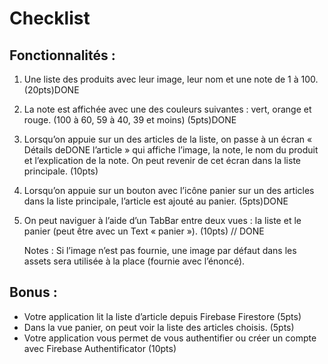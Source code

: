 # Checklist

## Fonctionnalités :

1. Une liste des produits avec leur image, leur nom et une note de 1 à 100. (20pts)DONE
2. La note est affichée avec une des couleurs suivantes : vert, orange et rouge. (100 à 60,
   59 à 40, 39 et moins) (5pts)DONE
3. Lorsqu’on appuie sur un des articles de la liste, on passe à un écran « Détails deDONE
   l’article » qui affiche l’image, la note, le nom du produit et l’explication de la note. On
   peut revenir de cet écran dans la liste principale. (10pts)
4. Lorsqu’on appuie sur un bouton avec l’icône panier sur un des articles dans la liste
   principale, l’article est ajouté au panier. (5pts)DONE
5. On peut naviguer à l’aide d’un TabBar entre deux vues : la liste et le panier (peut être
   avec un Text « panier »). (10pts) // DONE

   Notes : Si l’image n’est pas fournie, une image par défaut dans les assets sera utilisée à la place
   (fournie avec l’énoncé).

## Bonus :

- Votre application lit la liste d’article depuis Firebase Firestore (5pts)
- Dans la vue panier, on peut voir la liste des articles choisis. (5pts)
- Votre application vous permet de vous authentifier ou créer un compte avec Firebase
  Authentificator (10pts)
